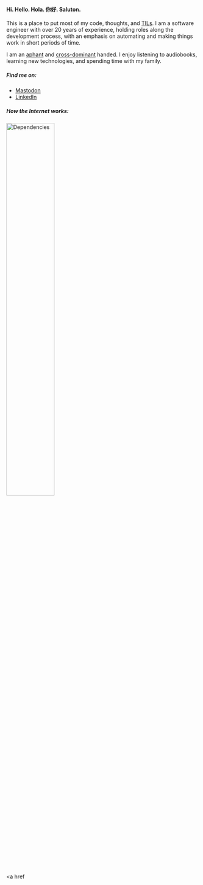 
#### Hi. Hello. Hola. 你好. Saluton.
This is a place to put most of my code, thoughts, and [TILs](https://github.com/benjaminmetzler/TIL).  I am a software engineer with over 20 years of experience, holding roles along the development process, with an emphasis on automating and making things work in short periods of time.

I am an [aphant](https://en.wikipedia.org/wiki/Aphantasia) and [cross-dominant](https://en.wikipedia.org/wiki/Cross-dominance) handed.  I enjoy listening to audiobooks, learning new technologies, and spending time with my family.  

##### Find me on:
* <a rel="me" href="https://mas.to/@benjaminmetzler">Mastodon</a>
* [LinkedIn](https://www.linkedin.com/in/benjaminmetzler/)


##### How the Internet works:
<img width=50% src="https://imgs.xkcd.com/comics/dependency_2x.png" alt="Dependencies">

<a href

<!--
**benjaminmetzler/benjaminmetzler** is a ✨ _special_ ✨ repository because its `README.md` (this file) appears on your GitHub profile.

Here are some ideas to get you started:

- 🔭 I’m currently working on ...
- 🌱 I’m currently learning ...
- 👯 I’m looking to collaborate on ...
- 🤔 I’m looking for help with ...
- 💬 Ask me about ...
- 📫 How to reach me: ...
- 😄 Pronouns: ...
- ⚡ Fun fact: ...
-->
